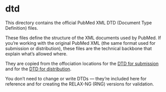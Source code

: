 # dtd

This directory contains the official PubMed XML DTD (Document Type Definition) files.

These files define the structure of the XML documents used by PubMed. If you’re working with the original PubMed XML (the same format used for submission or distribution), these files are the technical backbone that explain what’s allowed where.

They are copied from the offociation locations for the [DTD for submission](https://www.ncbi.nlm.nih.gov/books/NBK3828/#publisherhelp.PubMed_XML_Tagged_Format) and for the [DTD for distribution](https://pubmed.ncbi.nlm.nih.gov/download/#documentation).

You don’t need to change or write DTDs — they’re included here for reference and for creating the RELAX-NG (RNG) versions for validation.